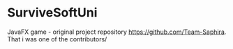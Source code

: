# SurviveSoftUni

JavaFX game - original project repository https://github.com/Team-Saphira. That i was one of the contributors/
